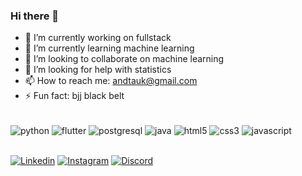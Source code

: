 ### Hi there 👋


- 🔭 I’m currently working on fullstack
- 🌱 I’m currently learning machine learning
- 👯 I’m looking to collaborate on machine learning
- 🤔 I’m looking for help with statistics
- 📫 How to reach me: andtauk@gmail.com
- ⚡ Fun fact: bjj black belt

<div style="display: inline_block"><br/>
    <img align="center" alt="python" src="https://img.shields.io/badge/Python-3776AB?style=for-the-badge&logo=python&logoColor=white" />
    <img align="center" alt="flutter" src="https://img.shields.io/badge/Flutter-02569B?style=for-the-badge&logo=flutter&logoColor=white" />
    <img align="center" alt="postgresql" src="https://img.shields.io/badge/PostgreSQL-316192?style=for-the-badge&logo=postgresql&logoColor=white" />
    <img align="center" alt="java" src="https://img.shields.io/badge/Java-ED8B00?style=for-the-badge&logo=java&logoColor=white" />
<!--     <img align="center" alt="typescript" src="https://img.shields.io/badge/TypeScript-007ACC?style=for-the-badge&logo=typescript&logoColor=white" /> -->
    <img align="center" alt="html5" src="https://img.shields.io/badge/HTML5-E34F26?style=for-the-badge&logo=html5&logoColor=white" />
    <img align="center" alt="css3" src="https://img.shields.io/badge/CSS3-1572B6?style=for-the-badge&logo=css3&logoColor=white" />
    <img align="center" alt="javascript" src="https://img.shields.io/badge/JavaScript-323330?style=for-the-badge&logo=javascript&logoColor=F7DF1E" />
<!--     <img align="center" alt="react" src="https://img.shields.io/badge/React-20232A?style=for-the-badge&logo=react&logoColor=61DAFB" /> -->
<!--     <img align="center" alt="reactnative" src="https://img.shields.io/badge/React_Native-20232A?style=for-the-badge&logo=react&logoColor=61DAFB" /> -->
</div></br>

[![Linkedin](https://img.shields.io/badge/LinkedIn-0077B5?style=for-the-badge&logo=linkedin&logoColor=white)](https://www.linkedin.com/in/andre-tauk/)
[![Instagram](https://img.shields.io/badge/Instagram-E4405F?style=for-the-badge&logo=instagram&logoColor=white)](https://www.instagram.com/andre_tauk/)
[![Discord](https://img.shields.io/badge/Discord-7289DA?style=for-the-badge&logo=discord&logoColor=white)](https://discord.com/channels/#8507)

<!-- <div><img style="height: auto; width: 40%;" class="img" src="https://github-readme-stats.vercel.app/api/top-langs/?username=andtauk&theme=radical&langs_count=8&layout=compact&hide_border=true" /></div>
 -->
